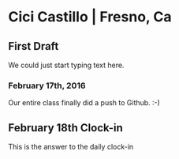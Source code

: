 # Cici Castillo | Fresno, Ca
## First Draft
<p>We could just start typing text here.</p>

### February 17th, 2016
<p>Our entire class finally did a push to Github. :-)</p>

## February 18th Clock-in
<p>This is the answer to the daily clock-in</p>
